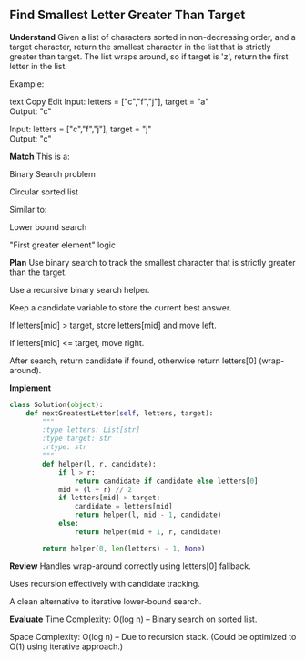 ## Find Smallest Letter Greater Than Target
**Understand**
Given a list of characters sorted in non-decreasing order, and a target character, return the smallest character in the list that is strictly greater than target.
The list wraps around, so if target is 'z', return the first letter in the list.

Example:

text
Copy
Edit
Input: letters = ["c","f","j"], target = "a"  
Output: "c"

Input: letters = ["c","f","j"], target = "j"  
Output: "c"

**Match**
This is a:

Binary Search problem

Circular sorted list

Similar to:

Lower bound search

"First greater element" logic

**Plan**
Use binary search to track the smallest character that is strictly greater than the target.

Use a recursive binary search helper.

Keep a candidate variable to store the current best answer.

If letters[mid] > target, store letters[mid] and move left.

If letters[mid] <= target, move right.

After search, return candidate if found, otherwise return letters[0] (wrap-around).

**Implement**
```python
class Solution(object):
    def nextGreatestLetter(self, letters, target):
        """
        :type letters: List[str]
        :type target: str
        :rtype: str
        """
        def helper(l, r, candidate):
            if l > r:
                return candidate if candidate else letters[0]
            mid = (l + r) // 2
            if letters[mid] > target:
                candidate = letters[mid]
                return helper(l, mid - 1, candidate)
            else:
                return helper(mid + 1, r, candidate)

        return helper(0, len(letters) - 1, None)
```
**Review**
Handles wrap-around correctly using letters[0] fallback.

Uses recursion effectively with candidate tracking.

A clean alternative to iterative lower-bound search.

**Evaluate**
Time Complexity: O(log n) – Binary search on sorted list.

Space Complexity: O(log n) – Due to recursion stack.
(Could be optimized to O(1) using iterative approach.)
